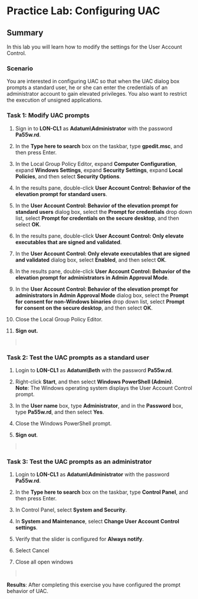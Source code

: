 # Practice Lab: Configuring UAC

## Summary

In this lab you will learn how to modify the settings for the User Account
Control.

### Scenario

You are interested in configuring UAC so that when the UAC dialog box prompts a
standard user, he or she can enter the credentials of an administrator account
to gain elevated privileges. You also want to restrict the execution of unsigned
applications.


### Task 1: Modify UAC prompts

1.  Sign in to **LON-CL1** as **Adatum\\Administrator** with the password
    **Pa55w.rd**.

2.  In the **Type here to search** box on the taskbar, type **gpedit.msc**, and
    then press Enter.

3.  In the Local Group Policy Editor, expand **Computer Configuration**, expand
    **Windows Settings**, expand **Security Settings**, expand **Local
    Policies**, and then select **Security Options**.

4.  In the results pane, double-click **User Account Control: Behavior of the
    elevation prompt for standard users**.

5.  In the **User Account Control: Behavior of the elevation prompt for standard
    users** dialog box, select the **Prompt for credentials** drop down list,
    select **Prompt for credentials on the secure desktop**, and then select
    **OK**.

6.  In the results pane, double-click **User Account Control: Only elevate
    executables that are signed and validated**.

7.  In the **User Account Control: Only elevate executables that are signed and
    validated** dialog box, select **Enabled**, and then select **OK**.

8.  In the results pane, double-click **User Account Control: Behavior of the
    elevation prompt for administrators in Admin Approval Mode**.

9.  In the **User Account Control: Behavior of the elevation prompt for
    administrators in Admin Approval Mode** dialog box, select the **Prompt for
    consent for non-Windows binaries** drop down list, select **Prompt for
    consent on the secure desktop**, and then select **OK**.

10. Close the Local Group Policy Editor.

11. **Sign out.**

>    

### Task 2: Test the UAC prompts as a standard user

1.  Login to **LON-CL1** as **Adatum\\Beth** with the password **Pa55w.rd**.

2.  Right-click **Start**, and then select **Windows PowerShell (Admin)**.  
    **Note**: The Windows operating system displays the User Account Control
    prompt.

3.  In the **User name** box, type **Administrator**, and in the **Password**
    box, type **Pa55w.rd**, and then select **Yes**.

4.  Close the Windows PowerShell prompt.

5.  **Sign out**.

>    

### Task 3: Test the UAC prompts as an administrator

1.  Login to **LON-CL1** as **Adatum\\Administrator** with the password
    **Pa55w.rd**.

2.  In the **Type here to search** box on the taskbar, type **Control Panel**,
    and then press Enter.

3.  In Control Panel, select **System and Security**.

4.  In **System and Maintenance**, select **Change User Account Control
    settings**.

5.  Verify that the slider is configured for **Always notify**.

6.  Select Cancel

7.  Close all open windows

>    

**Results**: After completing this exercise you have configured the prompt
behavior of UAC.
